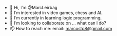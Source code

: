 - 👋 Hi, I’m @MarcLeirbag
- 👀 I’m interested in video games, chess and AI.
- 🌱 I’m currently in learning logic programming.
- 💞️ I’m looking to collaborate on ... what can I do?
- 📫 How to reach me:
email: marcostp8@gmail.com
<!---
MarcLeirbag/MarcLeirbag is a ✨ special ✨ repository because its `README.md` (this file) appears on your GitHub profile.
You can click the Preview link to take a look at your changes.
--->
